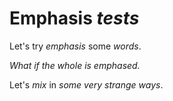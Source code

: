 # Emphasis *tests*

Let's try *emphasis* some _words_.

*What if the whole is emphased.*

Let's _*mix*_ in *some _very_ strange ways*.
